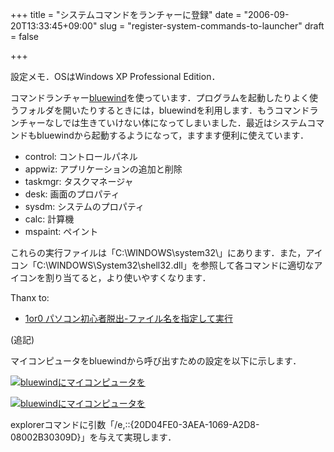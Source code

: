 +++
title = "システムコマンドをランチャーに登録"
date = "2006-09-20T13:33:45+09:00"
slug = "register-system-commands-to-launcher"
draft = false

+++

<p>設定メモ．OSはWindows XP Professional Edition．</p>
<p>コマンドランチャー<a href="http://cspace.s2.xrea.com/software/bluewind/index.php" target="_blank">bluewind</a>を使っています．プログラムを起動したりよく使うフォルダを開いたりするときには，bluewindを利用します．もうコマンドランチャーなしでは生きていけない体になってしまいました．最近はシステムコマンドもbluewindから起動するようになって，ますます便利に使えています．</p>
<ul>
<li>control: コントロールパネル</li>
<li>appwiz: アプリケーションの追加と削除</li>
<li>taskmgr: タスクマネージャ</li>
<li>desk: 画面のプロパティ</li>
<li>sysdm: システムのプロパティ</li>
<li>calc: 計算機</li>
<li>mspaint: ペイント</li>
</ul>
<p>これらの実行ファイルは「C:\WINDOWS\system32\」にあります．また，アイコン「C:\WINDOWS\System32\shell32.dll」を参照して各コマンドに適切なアイコンを割り当てると，より使いやすくなります．</p>
<p>Thanx to:</p>
<ul>
<li><a href="http://www.1or0.net/contents/run_dialog.htm" target="_blank">1or0 パソコン初心者脱出-ファイル名を指定して実行</a></li>
</ul>
<p>(追記)</p>
<p>マイコンピュータをbluewindから呼び出すための設定を以下に示します．</p>
<p><a href="http://www.flickr.com/photos/june29/248077035/" title="Photo Sharing"><img src="http://static.flickr.com/82/248077035_85d888984a_o.jpg" alt="bluewindにマイコンピュータを" /></a></p>
<p><a href="http://www.flickr.com/photos/june29/248077036/" title="Photo Sharing"><img src="http://static.flickr.com/91/248077036_ff84c611d5_o.jpg" alt="bluewindにマイコンピュータを" /></a></p>
<p>explorerコマンドに引数「/e,::{20D04FE0-3AEA-1069-A2D8-08002B30309D}」を与えて実現します．</p>
